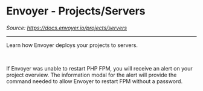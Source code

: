 # Envoyer - Projects/Servers

*Source: https://docs.envoyer.io/projects/servers*

---

Learn how Envoyer deploys your projects to servers.

​

If Envoyer was unable to restart PHP FPM, you will receive an alert on your project overview. The information modal for the alert will provide the command needed to allow Envoyer to restart FPM without a password.